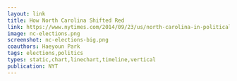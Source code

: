 ```yaml
---
layout: link
title: How North Carolina Shifted Red
link: https://www.nytimes.com/2014/09/23/us/north-carolina-in-political-flux-battles-for-its-identity.html#how-north-carolina-shifted-red
image: nc-elections.png
screenshot: nc-elections-big.png
coauthors: Haeyoun Park
tags: elections,politics
types: static,chart,linechart,timeline,vertical
publication: NYT
---
```

